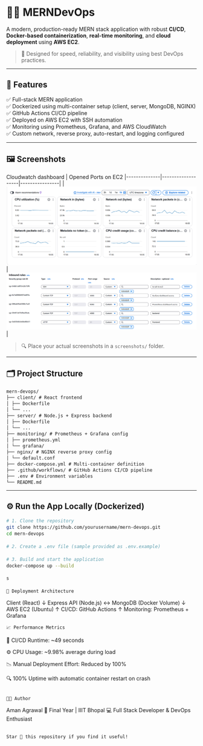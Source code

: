 # 🧑‍💻 MERNDevOps

A modern, production-ready MERN stack application with robust **CI/CD**, **Docker-based containerization**, **real-time monitoring**, and **cloud deployment** using **AWS EC2**.

> 🚀 Designed for speed, reliability, and visibility using best DevOps practices.

---

## 📌 Features

✅ Full-stack MERN application  
✅ Dockerized using multi-container setup (client, server, MongoDB, NGINX)  
✅ GitHub Actions CI/CD pipeline  
✅ Deployed on AWS EC2 with SSH automation  
✅ Monitoring using Prometheus, Grafana, and AWS CloudWatch  
✅ Custom network, reverse proxy, auto-restart, and logging configured

---

## 🖼️ Screenshots

 Cloudwatch dashboard | Opened Ports on EC2
|--------------|-------------------|----------------|
|  ![Grafana](screenshots/c.png)| ![Terminal](screenshots/terminal.png) |

> 🔍 Place your actual screenshots in a `screenshots/` folder.

---

## 🗂 Project Structure
```
mern-devops/
├── client/ # React frontend
│ ├── Dockerfile
│ └── ...
├── server/ # Node.js + Express backend
│ ├── Dockerfile
│ └── ...
├── monitoring/ # Prometheus + Grafana config
│ ├── prometheus.yml
│ └── grafana/
├── nginx/ # NGINX reverse proxy config
│ └── default.conf
├── docker-compose.yml # Multi-container definition
├── .github/workflows/ # GitHub Actions CI/CD pipeline
├── .env # Environment variables
└── README.md

```


---

## ⚙️ Run the App Locally (Dockerized)

```bash
# 1. Clone the repository
git clone https://github.com/yourusername/mern-devops.git
cd mern-devops

# 2. Create a .env file (sample provided as .env.example)

# 3. Build and start the application
docker-compose up --build

s

📡 Deployment Architecture
```
Client (React)
   ↓
Express API (Node.js)
   ↔ MongoDB (Docker Volume)
   ↓
AWS EC2 (Ubuntu)
   ↑
CI/CD: GitHub Actions
   ↑
Monitoring: Prometheus + Grafana
```
📈 Performance Metrics
```
🚀 CI/CD Runtime: ~49 seconds

⚙️ CPU Usage: ~9.98% average during load

📉 Manual Deployment Effort: Reduced by 100%

🔍 100% Uptime with automatic container restart on crash
```

👨‍💻 Author
```
Aman Agrawal
📍 Final Year | IIIT Bhopal
💻 Full Stack Developer & DevOps Enthusiast
```

Star 🌟 this repository if you find it useful!

